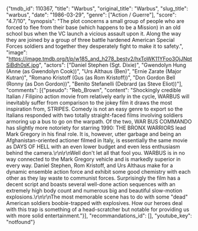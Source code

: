 {"tmdb_id": 110367, "title": "Warbus", "original_title": "Warbus", "slug_title": "warbus", "date": "1986-03-29", "genre": ["Action / Guerre"], "score": "4.7/10", "synopsis": "The plot concerns a small group of people who are forced to flee from their base (which happens to be a Mission) in an old school bus when the VC launch a vicious assault upon it. Along the way they are joined by a group of three battle hardened American Special Forces soldiers and together they desperately fight to make it to safety.", "image": "https://image.tmdb.org/t/p/w185_and_h278_bestv2/hxToWK11YFoo3OjJNptSiBdh0sK.jpg", "actors": ["Daniel Stephen (Sgt. Dixie)", "Gwendolyn Hung (Anne (as Gwendolyn Cook))", "Urs Althaus (Ben)", "Ernie Zarate (Major Kutran)", "Romano Kristoff (Gus (as Rom Kristoff))", "Don Gordon Bell (Ronny (as Don Gordon))", "Benito Stefanelli (Debrard (as Steve Eliot))"], "comments": [{"pseudo": "Reb_Brown", "content": "Shockingly credible Italian / Filipino action movie from relatively early in the cycle, WARBUS will inevitably suffer from comparison to the jokey film it draws the most inspiration from, STRIPES. Comedy is not an easy genre to export so the Italians responded with two totally straight-faced films involving soldiers armoring up a bus to go on the warpath. Of the two, WAR BUS COMMANDO has slightly more notoriety for starring 1990: THE BRONX WARRIORS lead Mark Gregory in his final role. It is, however, utter garbage and being an Afghanistan-oriented actioner filmed in Italy, is essentially the same movie as DAYS OF HELL with an even lower budget and even less enthusiasm behind the camera.\r\n\r\nWell don't let all that fool you. WARBUS is in no way connected to the Mark Gregory vehicle and is markedly superior in every way. Daniel Stephen, Rom Kristoff, and Urs Althaus make for a dynamic ensemble action force and exhibit some good chemistry with each other as they lay waste to communist forces. Surprisingly the film has a decent script and boasts several well-done action sequences with an extremely high body count and numerous big and beautiful slow-motion explosions.\r\n\r\nThe most memorable scene has to do with some \"dead\" American soldiers boobie-trapped with explosives. How our heroes deal with this trap is something of a head-scratcher but notable for providing us with more solid entertainment."}], "recommandations_id": [], "youtube_key": "notfound"}